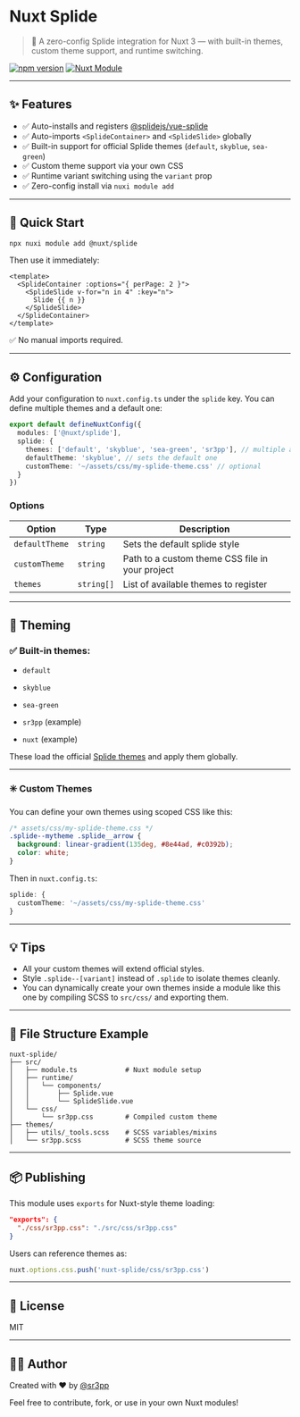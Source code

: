 # Nuxt Splide

> 📸 A zero-config Splide integration for Nuxt 3 — with built-in themes, custom theme support, and runtime switching.

[![npm version](https://img.shields.io/npm/v/@sr3pp/nuxt-splide)](https://www.npmjs.com/package/@sr3pp/nuxt-splide)
[![Nuxt Module](https://img.shields.io/badge/Nuxt%203-Module%20Ready-green)](https://nuxt.com)

---

## ✨ Features

- ✅ Auto-installs and registers [@splidejs/vue-splide](https://www.npmjs.com/package/@splidejs/vue-splide)
- ✅ Auto-imports `<SplideContainer>` and `<SplideSlide>` globally
- ✅ Built-in support for official Splide themes (`default`, `skyblue`, `sea-green`)
- ✅ Custom theme support via your own CSS
- ✅ Runtime variant switching using the `variant` prop
- ✅ Zero-config install via `nuxi module add`

---

## 🚀 Quick Start

```bash
npx nuxi module add @nuxt/splide
```

Then use it immediately:

```vue
<template>
  <SplideContainer :options="{ perPage: 2 }">
    <SplideSlide v-for="n in 4" :key="n">
      Slide {{ n }}
    </SplideSlide>
  </SplideContainer>
</template>
```

✅ No manual imports required.

---

## ⚙️ Configuration

Add your configuration to `nuxt.config.ts` under the `splide` key. You can define multiple themes and a default one:

```ts
export default defineNuxtConfig({
  modules: ['@nuxt/splide'],
  splide: {
    themes: ['default', 'skyblue', 'sea-green', 'sr3pp'], // multiple available themes
    defaultTheme: 'skyblue', // sets the default one
    customTheme: '~/assets/css/my-splide-theme.css' // optional
  }
})
```

### Options

| Option         | Type     | Description                                                                 |
|----------------|----------|-----------------------------------------------------------------------------|
| `defaultTheme` | `string`   | Sets the default splide style                                               |
| `customTheme`  | `string`   | Path to a custom theme CSS file in your project                             |
| `themes`       | `string[]` | List of available themes to register                                        |

---

## 🎨 Theming

### ✅ Built-in themes:

- `default`
- `skyblue`
- `sea-green`

- `sr3pp` (example)
- `nuxt` (example)

These load the official [Splide themes](https://splidejs.com/themes/) and apply them globally.

---

### ✳️ Custom Themes

You can define your own themes using scoped CSS like this:

```css
/* assets/css/my-splide-theme.css */
.splide--mytheme .splide__arrow {
  background: linear-gradient(135deg, #8e44ad, #c0392b);
  color: white;
}
```

Then in `nuxt.config.ts`:

```ts
splide: {
  customTheme: '~/assets/css/my-splide-theme.css'
}
```

---

## 💡 Tips

- All your custom themes will extend official styles.
- Style `.splide--[variant]` instead of `.splide` to isolate themes cleanly.
- You can dynamically create your own themes inside a module like this one by compiling SCSS to `src/css/` and exporting them.

---

## 📁 File Structure Example

```
nuxt-splide/
├── src/
│   ├── module.ts            # Nuxt module setup
│   ├── runtime/
│   │   └── components/
│   │       ├── Splide.vue
│   │       └── SplideSlide.vue
│   └── css/
│       └── sr3pp.css        # Compiled custom theme
├── themes/
│   ├── utils/_tools.scss    # SCSS variables/mixins
│   └── sr3pp.scss           # SCSS theme source
```

---

## 📦 Publishing

This module uses `exports` for Nuxt-style theme loading:

```json
"exports": {
  "./css/sr3pp.css": "./src/css/sr3pp.css"
}
```

Users can reference themes as:

```ts
nuxt.options.css.push('nuxt-splide/css/sr3pp.css')
```

---

## 🪪 License

MIT

---

## 🧑‍🎨 Author

Created with ❤️ by [@sr3pp](https://github.com/sr-3pp)

Feel free to contribute, fork, or use in your own Nuxt modules!